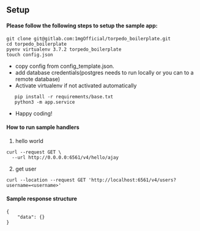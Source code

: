 ## Setup

#### Please follow the following steps to setup the sample app:

```
git clone git@gitlab.com:1mgOfficial/torpedo_boilerplate.git
cd torpedo_boilerplate
pyenv virtualenv 3.7.2 torpedo_boilerplate
touch config.json
```
* copy config from config_template.json.
* add database credentials(postgres needs to run locally or you can to a remote database)
* Activate virtualenv if not activated automatically
```
   pip install -r requirements/base.txt
   python3 -m app.service
   ```
   
* Happy coding!



#### How to run sample handlers
1. hello world
```
curl --request GET \
  --url http://0.0.0.0:6561/v4/hello/ajay
```

2. get user
```
curl --location --request GET 'http://localhost:6561/v4/users?username=<username>'
```

#### Sample response structure

```
{
    "data": {}
} 
```